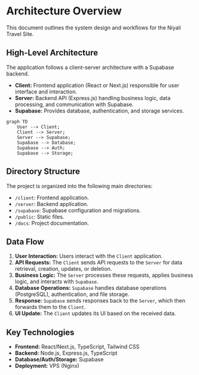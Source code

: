 # Architecture Overview

This document outlines the system design and workflows for the Niyali Travel Site.

## High-Level Architecture

The application follows a client-server architecture with a Supabase backend.

- **Client:** Frontend application (React or Next.js) responsible for user interface and interaction.
- **Server:** Backend API (Express.js) handling business logic, data processing, and communication with Supabase.
- **Supabase:** Provides database, authentication, and storage services.

```mermaid
graph TD
    User --> Client;
    Client --> Server;
    Server --> Supabase;
    Supabase --> Database;
    Supabase --> Auth;
    Supabase --> Storage;
```

## Directory Structure

The project is organized into the following main directories:

- `/client`: Frontend application.
- `/server`: Backend application.
- `/supabase`: Supabase configuration and migrations.
- `/public`: Static files.
- `/docs`: Project documentation.

## Data Flow

1.  **User Interaction:** Users interact with the `Client` application.
2.  **API Requests:** The `Client` sends API requests to the `Server` for data retrieval, creation, updates, or deletion.
3.  **Business Logic:** The `Server` processes these requests, applies business logic, and interacts with `Supabase`.
4.  **Database Operations:** `Supabase` handles database operations (PostgreSQL), authentication, and file storage.
5.  **Response:** `Supabase` sends responses back to the `Server`, which then forwards them to the `Client`.
6.  **UI Update:** The `Client` updates its UI based on the received data.

## Key Technologies

- **Frontend:** React/Next.js, TypeScript, Tailwind CSS
- **Backend:** Node.js, Express.js, TypeScript
- **Database/Auth/Storage:** Supabase
- **Deployment:** VPS (Nginx)